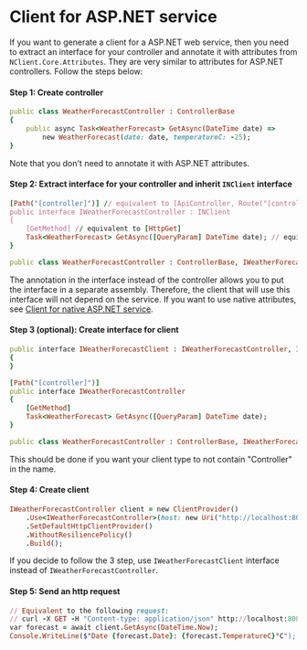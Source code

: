 # Client for ASP.NET service
If you want to generate a client for a ASP.NET web service, then you need to extract an interface for your controller 
and annotate it with attributes from `NClient.Core.Attributes`. They are very similar to attributes for ASP.NET controllers. Follow the steps below:

#### Step 1: Create controller
```ruby
public class WeatherForecastController : ControllerBase
{
    public async Task<WeatherForecast> GetAsync(DateTime date) =>
        new WeatherForecast(date: date, temperatureC: -25);
}
```
Note that you don't need to annotate it with ASP.NET attributes.

#### Step 2: Extract interface for your controller and inherit `INClient` interface
```ruby
[Path("[controller]")] // equivalent to [ApiController, Route("[controller]")]
public interface IWeatherForecastController : INClient
{
    [GetMethod] // equivalent to [HttpGet]
    Task<WeatherForecast> GetAsync([QueryParam] DateTime date); // equivalent to [FromQuery]
}

public class WeatherForecastController : ControllerBase, IWeatherForecastController { ... }
```
The annotation in the interface instead of the controller allows you to put the interface in a separate assembly. 
Therefore, the client that will use this interface will not depend on the service.
If you want to use native attributes, see [Client for native ASP.NET service](native-asp-net-service).  

#### Step 3 (optional): Create interface for client
```ruby
public interface IWeatherForecastClient : IWeatherForecastController, INClient
{
}

[Path("[controller]")]
public interface IWeatherForecastController
{
    [GetMethod]
    Task<WeatherForecast> GetAsync([QueryParam] DateTime date);
}

public class WeatherForecastController : ControllerBase, IWeatherForecastController { ... }
```
This should be done if you want your client type to not contain "Сontroller" in the name.

#### Step 4: Create client
```ruby
IWeatherForecastController client = new ClientProvider()
    .Use<IWeatherForecastController>(host: new Uri("http://localhost:8080"))
    .SetDefaultHttpClientProvider()
    .WithoutResiliencePolicy()
    .Build();
```
If you decide to follow the 3 step, use `IWeatherForecastClient` interface instead of `IWeatherForecastController`.

#### Step 5: Send an http request
```ruby
// Equivalent to the following request: 
// curl -X GET -H "Content-type: application/json" http://localhost:8080/WeatherForecast?date=2021-03-13T00:15Z
var forecast = await client.GetAsync(DateTime.Now);
Console.WriteLine($"Date {forecast.Date}: {forecast.TemperatureC}°C");
```
